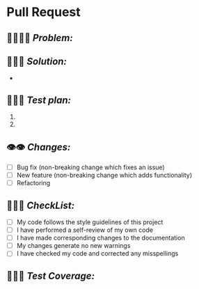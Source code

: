 # Pull Request

## 🚨🤦🏽🚨 *Problem:*
 <!-- what one thing are you doing? bug? refactor? feature? Please describe the problem you're trying to solve -->

## 🌟💡🌟 *Solution:*
<!-- how are you solving this simply and elegantly? -->
-

## 🤔💬🤔 *Test plan:*
<!-- what's your proof this works? unit tests? staging? If you want reviewer to click-test, include specific instructions -->
1.
2.

## 👁‍👁‍ *Changes:*
<!-- Please delete options that are not relevant. -->
- [ ] Bug fix (non-breaking change which fixes an issue)
- [ ] New feature (non-breaking change which adds functionality)
- [ ] Refactoring

## 💠✅💠 *CheckList:*

- [ ] My code follows the style guidelines of this project
- [ ] I have performed a self-review of my own code
- [ ] I have made corresponding changes to the documentation
- [ ] My changes generate no new warnings
- [ ] I have checked my code and corrected any misspellings

## 💯🦥💯 *Test Coverage:*
